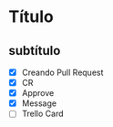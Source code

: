 # Título
## subtítulo
- [x] Creando Pull Request
- [x] CR
- [x] Approve
- [x] Message
- [ ] Trello Card
